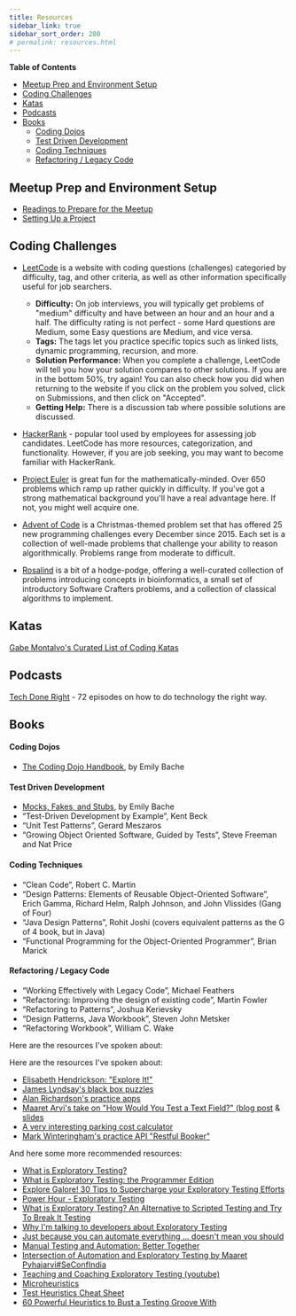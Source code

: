 ```yaml
---
title: Resources
sidebar_link: true
sidebar_sort_order: 200
# permalink: resources.html
---
```


**Table of Contents**
- [Meetup Prep and Environment Setup](#meetup-prep)
- [Coding Challenges](#challenges)
- [Katas](#katas)
- [Podcasts](#podcasts)
- [Books](#books)
  - [Coding Dojos](#dojo-books)
  - [Test Driven Development](#tdd-books)
  - [Coding Techniques](#technique-books)
  - [Refactoring / Legacy Code](#refactoring-legacy-books)

<a name="meetup-prep"></a>
## Meetup Prep and Environment Setup
- [Readings to Prepare for the Meetup](meetup-prep.md)
- [Setting Up a Project](new-project-setup.md)

<a name="challenges"></a>
## Coding Challenges

- [LeetCode](https://leetcode.com/problemset/all/) is a website with coding questions (challenges) categoried by difficulty, tag, and other criteria, as well as other information specifically useful for job searchers.
  - **Difficulty:** On job interviews, you will typically get problems of "medium" difficulty and have between an hour and an hour and a half.  The difficulty rating is not perfect - some Hard questions are Medium, some Easy questions are Medium, and vice versa.
  - **Tags:** The tags let you practice specific topics such as linked lists, dynamic programming, recursion, and more.
  - **Solution Performance:** When you complete a challenge, LeetCode will tell you how your solution compares to other solutions.  If you are in the bottom 50%, try again!  You can also check how you did when returning to the website if you click on the problem you solved, click on Submissions, and then click on "Accepted".
  - **Getting Help:** There is a discussion tab where possible solutions are discussed.

- [HackerRank](https://hackerrank.com) - popular tool used by employees for assessing job candidates.  LeetCode has more resources, categorization, and functionality. However, if you are job seeking, you may want to become familiar with HackerRank.

- [Project Euler](https://projecteuler.net/) is great fun for the mathematically-minded. Over 650 problems which ramp up rather quickly in difficulty. If you've got a strong mathematical background you'll have a real advantage here. If not, you might well acquire one.

 - [Advent of Code](https://adventofcode.com/) is a Christmas-themed problem set that has offered 25 new programming challenges every December since 2015. Each set is a collection of well-made problems that challenge your ability to reason algorithmically. Problems range from moderate to difficult.

- [Rosalind](http://rosalind.info/problems/locations/) is a bit of a hodge-podge, offering a well-curated collection of problems introducing concepts in bioinformatics, a small set of introductory Software Crafters problems, and a collection of classical algorithms to implement.

<a name="katas"></a>
## Katas

[Gabe Montalvo's Curated List of Coding Katas](https://github.com/gamontal/awesome-katas)

<a name="podcasts"></a>
## Podcasts
[Tech Done Right](https://podcasts.apple.com/us/podcast/tech-done-right/id1195695341) - 72 episodes on how to do technology the right way.

<a name="books"></a>
## Books

<a name="dojo-books"></a>
#### Coding Dojos
- [The Coding Dojo Handbook](https://leanpub.com/codingdojohandbook), by Emily Bache

<a name="tdd-books"></a>
#### Test Driven Development
- [Mocks, Fakes, and Stubs](https://leanpub.com/mocks-fakes-stubs), by Emily Bache
- “Test-Driven Development by Example”, Kent Beck
- “Unit Test Patterns”, Gerard Meszaros
- “Growing Object Oriented Software, Guided by Tests”, Steve Freeman and Nat Price

<a name="technique-books"></a>
#### Coding Techniques
- “Clean Code”, Robert C. Martin
- “Design Patterns: Elements of Reusable Object-Oriented Software”, Erich Gamma, Richard Helm, Ralph Johnson, and John Vlissides (Gang of Four)
- “Java Design Patterns”, Rohit Joshi (covers equivalent patterns as the G of 4 book, but in Java)
- “Functional Programming for the Object-Oriented Programmer”, Brian Marick

<a name="refactoring-legacy-books"></a>
#### Refactoring / Legacy Code
- “Working Effectively with Legacy Code”, Michael Feathers
- “Refactoring: Improving the design of existing code”, Martin Fowler
- “Refactoring to Patterns”, Joshua Kerievsky
- “Design Patterns, Java Workbook”, Steven John Metsker
- “Refactoring Workbook”, William C. Wake

Here are the resources I've spoken about:

Here are the resources I've spoken about:

   - [Elisabeth Hendrickson: "Explore It!"](https://www.amazon.com/Explore-Increase-Confidence-Exploratory-Testing-ebook/dp/B00I8W50T8/ref=sr_1_1)
   - [James Lyndsay's black box puzzles](http://blackboxpuzzles.workroomprds.com/)
   - [Alan Richardson's practice apps](https://www.eviltester.com/2018/08/compendium-test-apps-1-2.html)
   - [Maaret Arvi's take on "How Would You Test a Text Field?" (blog post](https://visible-quality.blogspot.com/2017/09/how-would-you-test-text-field.html) & [slides](https://de.slideshare.net/maaretp/craftconf-how-would-you-test-a-test-field)
   - [A very interesting parking cost calculator](http://www.shino.de/parkcalc/)
   - [Mark Winteringham's practice API "Restful Booker"](https://restful-booker.herokuapp.com/)

And here some more recommended resources:

   - [What is Exploratory Testing?](https://medium.com/@maaret.pyhajarvi/what-is-exploratory-testing-88d967060145)
   - [What is Exploratory Testing: the Programmer Edition](https://blog.usejournal.com/what-is-exploratory-testing-the-programmer-edition-881765411f2c)
   - [Explore Galore! 30 Tips to Supercharge your Exploratory Testing Efforts](https://www.testbuddy.co/blog/what-is-exploratory-testing-an-alternative-to-scripted-testing-and-try-to-break-it-testing)
   - [Power Hour - Exploratory Testing](https://club.ministryoftesting.com/t/power-hour-exploratory-testing/)
   - [What is Exploratory Testing? An Alternative to Scripted Testing and
   Try To Break It Testing](https://www.testbuddy.co/blog/what-is-exploratory-testing-an-alternative-to-scripted-testing-and-try-to-break-it-testing)
   - [Why I'm talking to developers about Exploratory Testing](https://blog.scottlogic.com/2019/11/18/talking-to-devs-about-testing.html)
   - [Just because you can automate everything ... doesn't mean you should](http://testsheepnz.blogspot.com/2016/05/just-because-you-can-automate.html)
   - [Manual Testing and Automation: Better Together](https://blog.gurock.com/manual-testing-and-automation-better-together/)
   - [Intersection of Automation and Exploratory Testing by Maaret Pyhajarvi#SeConfIndia](https://www.youtube.com/watch?v3DEs4SfYog5VA)
   - [Teaching and Coaching Exploratory Testing (youtube)](https://www.youtube.com/watch?v=3DZWI6MFvxQJk)
   - [Microheuristics](http://www.schladebeck.de/microheuristics/)
   - [Test Heuristics Cheat Sheet](http://testobsessed.com/wp-content/uploads/2011/04/testheuristicscheatsheetv1.pdf)
   - [60 Powerful Heuristics to Bust a Testing Groove With](http://dojo-static.ministryoftesting.com/downloads/60PowerfulHeuristicseBook.pdf)
